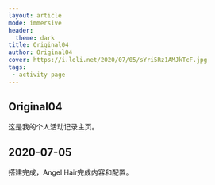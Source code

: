```yaml
---
layout: article
mode: immersive 
header:
  theme: dark
title: Original04
author: Original04
cover: https://i.loli.net/2020/07/05/sYri5Rz1AMJkTcF.jpg
tags:
 - activity page
---
```


## Original04

这是我的个人活动记录主页。

## 2020-07-05

搭建完成，Angel Hair完成内容和配置。